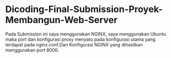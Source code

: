 # Dicoding-Final-Submission-Proyek-Membangun-Web-Server

Pada Submission ini saya menggunakan NGINX, saya menggunakan Ubuntu maka port dan konfigurasi proxy menyatu pada konfigurasi utama yang terdapat pada nginx.conf.Dari Konfigurasi NGINX yang dihasilkan menggunakan port 8000. 